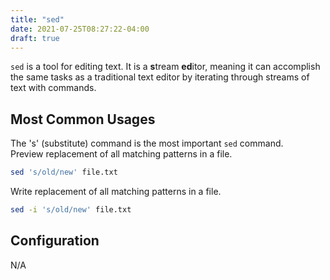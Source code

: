 ```yaml
---
title: "sed"
date: 2021-07-25T08:27:22-04:00
draft: true
---
```


`sed` is a tool for editing text. It is a **s**tream **ed**itor, meaning it can
accomplish the same tasks as a traditional text editor by iterating through streams
of text with commands.

## Most Common Usages

The 's' (substitute) command is the most important `sed` command.
<br>
Preview replacement of all matching patterns in a file.

```sh
sed 's/old/new' file.txt
```

Write replacement of all matching patterns in a file.

```sh
sed -i 's/old/new' file.txt
```

## Configuration

N/A
